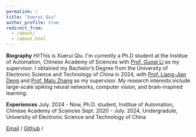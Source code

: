 ```yaml
---
permalink: /
title: "Xuerui Qiu"
author_profile: true
redirect_from: 
  - /about/
  - /about.html
---
```


**Biography**
Hi!This is Xuerui Qiu. I'm currently a  Ph.D student at the Institue of Automation, Chinese Academy of Sciences with [Prof. Guoqi Li](https://casialiguoqi.github.io/) as my supervisor. I obtained my Bachelor’s Degree from the University of Electronic Science and Technology of China in 2024, with [Prof. Liang-Jian Deng](https://liangjiandeng.github.io/) and [Prof. Malu Zhang](https://www.scse.uestc.edu.cn/info/1081/12350.htm) as my supervisor. My research interests include large-scale spiking neural networks, computer vision, and brain-inspired learning.


**Experiences**
July. 2024 - Now, Ph.D. student, Institue of Automation, Chinese Academy of Sciences
Sept. 2020 - July. 2024, Undergradute, University of Electronic Science and Technology of China


[Email](mailto:qiuxuerui2024@ia.ac.cn) / [Github](https://github.com/bollossom) / 


